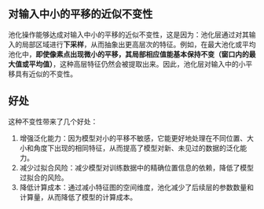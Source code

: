 ## 对输入中小的平移的近似不变性

池化操作能够达成对输入中小的平移的近似不变性，这是因为：池化层通过对其输入的局部区域进行**下采样**，从而抽象出更高层次的特征。例如，在最大池化或平均池化中，**即使像素点出现微小的平移，其局部相应值能基本保持不变（窗口内的最大值或平均值）**，这种高层特征仍然会被提取出来。因此，池化层对输入中的小平移具有近似的不变性。

## 好处

这种不变性带来了几个好处：

1. 增强泛化能力：因为模型对小的平移不敏感，它能更好地处理在不同位置、大小和角度下出现的相同特征，从而提高了模型对新、未见过的数据的泛化能力。
2. 减少过拟合风险：减少模型对训练数据中的精确位置信息的依赖，降低了模型过拟合的风险。
3. 降低计算成本：通过减小特征图的空间维度，池化减少了后续层的参数数量和计算量，从而降低了模型的计算成本。
